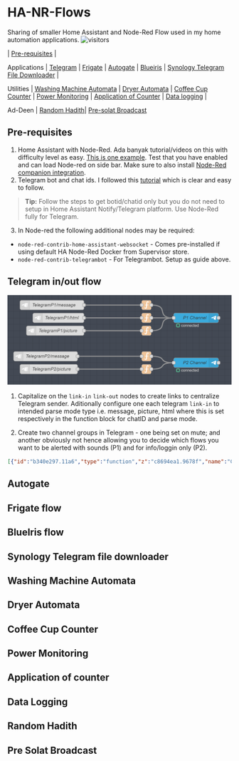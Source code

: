 # HA-NR-Flows
Sharing of smaller Home Assistant and Node-Red Flow used in my home automation applications. ![visitors](https://visitor-badge.glitch.me/badge?page_id=anas-ivs.ha-nr-flows.visitor-badge)

| [Pre-requisites](#Pre) |

Applications | [Telegram](#Telegram) | [Frigate](#Frigate) | [Autogate](#Autogate) | [Blueiris](#Blueiris) | [Synology Telegram File Downloader](#Synology) | 

Utilities | [Washing Machine Automata](#washing-machine) | [Dryer Automata](#dryer) | [Coffee Cup Counter](#coffee-cups) |  [Power Monitoring](#Power_Monitoring}) | [Application of Counter](#Application_counter}) | [Data logging](#data_logging}) |

Ad-Deen | [Random Hadith](#Random_Hadith)| [Pre-solat Broadcast](#pre-solat-broadcast)

## <a name="Pre"> Pre-requisites </a>
1.  Home Assistant with Node-Red. Ada banyak tutorial/videos on this with difficulty level as easy. [This is one example](http://https://www.juanmtech.com/get-started-with-node-red-and-home-assistant/). Test that you have enabled and can load Node-red on side bar. Make sure to also install [Node-Red companion integration](https://github.com/zachowj/hass-node-red).
2.  Telegram bot and chat ids. I followed this [tutorial](https://www.thesmarthomebook.com/2020/10/13/a-guide-to-using-telegram-with-node-red-and-home-assistant/) which is clear and easy to follow. 
> **Tip:** Follow the steps to get botid/chatid only but you do not need to setup in Home Assistant Notify/Telegram platform. Use Node-Red fully for Telegram.
3.  In Node-red the following additional nodes may be required:
- `node-red-contrib-home-assistant-websocket` - Comes pre-installed if using default HA Node-Red Docker from Supervisor store. 
- `node-red-contrib-telegrambot` - For Telegrambot. Setup as guide above.


## <a name="Telegram">Telegram in/out flow </a>

![Telegram in out flow](https://github.com/anas-ivs/HA-NR-Flows/blob/main/images/telegram-node-out.PNG) 

1. Capitalize on the `link-in` `link-out` nodes to create links to centralize Telegram sender. Aditionally configure one each telegram `link-in` to intended parse mode type i.e. message, picture, html where this is set respectively in the function block for chatID and parse mode.

2. Create two channel groups in Telegram - one being set on mute; and another obviously not hence allowing you to decide which flows you want to be alerted with sounds (P1) and for info/loggin only (P2). 



```json
[{"id":"b340e297.11a6","type":"function","z":"c8694ea1.9678f","name":"Creating message","func":"msg.payload = {\n chatId: '##P1 CHATID HERE##',\n type: 'message',\n content: msg.payload\n}\nmsg.payload.options = {parse_mode : \"Markdown\"};\n\n\nreturn msg;","outputs":1,"noerr":0,"initialize":"","finalize":"","libs":[],"x":635,"y":100,"wires":[["5ae73777.c96a18"]],"l":false},{"id":"8718a1dd.5beb7","type":"link in","z":"c8694ea1.9678f","name":"TelegramP1/message","links":["1e728149.1a3d9f","6207f8c8.4c3138","c1ecc3b6.5f7a","cdc3643e.25f498","cae18fa1.d1e76","4002d28e.02073c","2902516.c1262ae","cb4f929e.988ea","8a1bef97.bc983","944d419c.39e28","78ad1c9.b685de4","ebfb39ee.32cb58","8116579c.8f76d8"],"x":340,"y":100,"wires":[["b340e297.11a6"]],"icon":"node-red-contrib-telegrambot/telegram_cmd.png","l":true},{"id":"376edfb2.2e27b","type":"function","z":"c8694ea1.9678f","name":"Creating message","func":"msg.payload = {\n chatId: '##P2 CHATID HERE##',   // P2\n type: 'message',\n content: msg.payload\n }\nmsg.payload.options = {parse_mode : \"Markdown\"};\nreturn msg;\n\n\n","outputs":1,"noerr":0,"initialize":"","finalize":"","libs":[],"x":635,"y":260,"wires":[["87b3d4a9.9bec48"]],"l":false},{"id":"3bd8aa47.d839e6","type":"link in","z":"c8694ea1.9678f","name":"TelegramP2/message","links":["b9034afa.651308","29b724d3.00034c","b21413c.c2e05f","fdff9332.a0fb2","49e62860.2e77f8","5149d08.6aaf73","8846f4e0.f224a8","41a25d68.46b2a4","6753298a.6701d8","8e895913.617178","328fd291.4fd61e","539fee51.06081","40ade167.497ed","ace026da.9734a8","308c79be.40a506","9d883125.365dc","b308e31.dee102","c8223c0b.8a11f"],"x":320,"y":260,"wires":[["376edfb2.2e27b"]],"icon":"node-red-contrib-telegrambot/telegram_cmd.png","l":true},{"id":"17c45329.bd83cd","type":"function","z":"c8694ea1.9678f","name":"","func":"\nvar picture = {\n  content: msg.payload, // <-- check msg.payload is a buffer\n  caption: msg.message,\n  type : 'photo',\n  chatId: '##P2 CHATID HERE##'   // P2\n}\nmsg.payload = picture;\nreturn msg;\n\n","outputs":1,"noerr":0,"initialize":"","finalize":"","libs":[],"x":635,"y":300,"wires":[["87b3d4a9.9bec48"]],"l":false},{"id":"f41e4773.788428","type":"link in","z":"c8694ea1.9678f","name":"TelegramP2/picture","links":["569aae54.cb52c","b54e633a.8fe92","be8dcb41.88ff98","a2cbfe4d.94d2c","d1042c24.f3d98","8f0a1e69.a7512","80f2430f.673c3","6caf3bef.b35854"],"x":330,"y":300,"wires":[["17c45329.bd83cd"]],"icon":"node-red-contrib-telegrambot/telegram_cmd.png","l":true},{"id":"951a8dba.d4051","type":"function","z":"c8694ea1.9678f","name":"","func":"\nvar picture = {\n  content: msg.payload, // <-- check msg.payload is a buffer\n  caption: msg.message,\n  type : 'photo',\n  chatId: '##P1 CHATID HERE##' // P1\n}\nmsg.payload = picture;\nreturn msg;\n\n","outputs":1,"noerr":0,"initialize":"","finalize":"","libs":[],"x":635,"y":180,"wires":[["5ae73777.c96a18"]],"l":false},{"id":"d5fed255.7f8a4","type":"link in","z":"c8694ea1.9678f","name":"TelegramP1/picture","links":["e73e172.4e0b9e8","5476ad7e.f74af4","73d4b7ce.32f438"],"x":350,"y":180,"wires":[["951a8dba.d4051"]],"icon":"node-red-contrib-telegrambot/telegram_cmd.png","l":true},{"id":"e6e1d8da.45ee98","type":"function","z":"c8694ea1.9678f","name":"","func":"msg.payload = {\n chatId: '##P1 CHATID HERE##', // P1\n type: 'message',\n content: msg.payload\n }\nmsg.payload.options = {parse_mode : \"HTML\"};\nreturn msg;\n\n\n","outputs":1,"noerr":0,"initialize":"","finalize":"","libs":[],"x":635,"y":140,"wires":[["5ae73777.c96a18"]],"l":false},{"id":"c6e0b135.77de1","type":"link in","z":"c8694ea1.9678f","name":"TelegramP1/html","links":["425ca14d.eb33c","6a8413a1.0fa4cc"],"x":360,"y":140,"wires":[["e6e1d8da.45ee98"]],"icon":"node-red-contrib-telegrambot/telegram_cmd.png","l":true},{"id":"5ae73777.c96a18","type":"telegram sender","z":"c8694ea1.9678f","name":"P1 Channel","bot":"","haserroroutput":false,"outputs":1,"x":790,"y":140,"wires":[[]]},{"id":"87b3d4a9.9bec48","type":"telegram sender","z":"c8694ea1.9678f","name":"P2 Channel","bot":"","haserroroutput":false,"outputs":1,"x":790,"y":280,"wires":[[]]}]
```


## <a name="Autogate">Autogate </a>

## <a name="Frigate">Frigate flow </a>

## <a name="Blueiris">BlueIris flow</a>

## <a name="Synology">Synology Telegram file downloader </a>

## <a name="washing-machine">Washing Machine Automata</a>

## <a name="dryer">Dryer Automata</a>

## <a name="coffee-cups">Coffee Cup Counter</a>

## <a name="Power_Monitoring">Power Monitoring </a>

## <a name="Application_counter">Application of counter </a>

## <a name="Data_logging">Data Logging </a>

## <a name="Random_Hadith">Random Hadith </a>

## <a name="pre-solat-broadcast">Pre Solat Broadcast </a>
